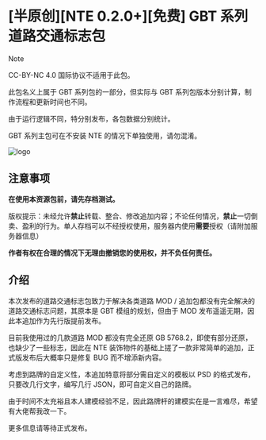 # \[半原创\]\[NTE 0.2.0+\]\[免费\] GBT 系列道路交通标志包

> [!NOTE]
> CC-BY-NC 4.0 国际协议不适用于此包。

此包名义上属于 GBT 系列包的一部分，但实际与 GBT 系列包版本分别计算，制作流程和更新时间也不同。

由于运行逻辑不同，特分别发布，各包数据分别统计。

GBT 系列主包可在不安装 NTE 的情况下单独使用，请勿混淆。

![logo](//drive.gteh.top/api/raw/?path=/GBT%20%E7%B3%BB%E5%88%97%E8%BF%BD%E5%8A%A0%E5%8C%85/img/banner.png)

## 注意事项 

**在使用本资源包前，请先存档测试。**

版权提示：未经允许**禁止**转载、整合、修改追加内容；不论任何情况，**禁止**一切倒卖、盈利的行为。单人存档可以不经授权使用，服务器内使用**需要**授权（请附加服务器信息）

**作者有权在合理的情况下无理由撤销您的使用权，并不负任何责任。**

## 介绍

本次发布的道路交通标志包致力于解决各类道路 MOD / 追加包都没有完全解决的道路交通标志问题，其原本是 GBT 模组的规划，但由于 MOD 发布遥遥无期，因此本追加作为先行版提前发布。

目前我使用过的几款道路 MOD 都没有完全还原 GB 5768.2，即使有部分还原，也缺少了一些标志，因此在 NTE 装饰物件的基础上搓了一款非常简单的追加，正式版发布后大概率只是修复 BUG 而不增添新内容。

考虑到路牌的自定义性，本追加特意将部分需自定义的模板以 PSD 的格式发布，只要改几行文字，编写几行 JSON，即可自定义自己的路牌。

由于时间不太充裕且本人建模经验不足，因此路牌杆的建模实在是一言难尽，希望有大佬帮我改一下。

更多信息请等待正式发布。